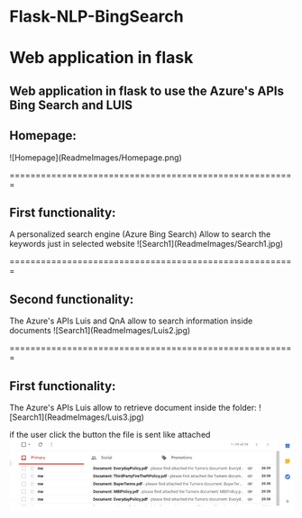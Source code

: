# Flask-NLP-BingSearch
<h1>Web application in flask</h1>
<h2>Web application in flask to use the Azure's APIs Bing Search and LUIS</h2>

<h2>Homepage:</h2>
![Homepage](ReadmeImages/Homepage.png)

=======================================================
<h2>First functionality:</h2>
A personalized search engine (Azure Bing Search)
Allow to search the keywords just in selected website
![Search1](ReadmeImages/Search1.jpg)

=======================================================
<h2>Second functionality:</h2>
The Azure's APIs Luis and QnA allow 
to search information inside documents
![Search1](ReadmeImages/Luis2.jpg)

=======================================================
<h2>First functionality:</h2>
The Azure's APIs Luis allow to retrieve document inside the folder:
![Search1](ReadmeImages/Luis3.jpg)


if the user click the button the file is sent like attached
![Search1](ReadmeImages/mail.jpg)